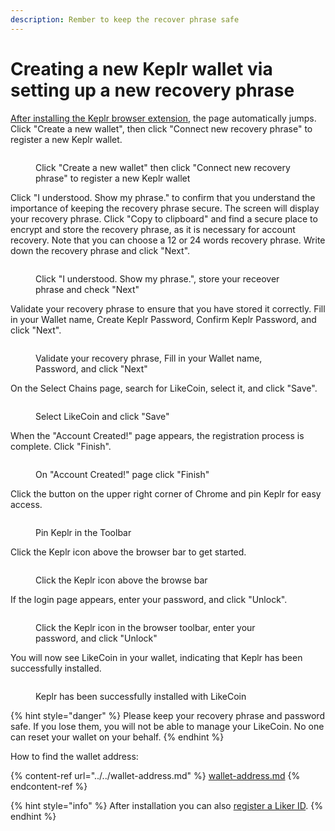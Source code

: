 ```yaml
---
description: Rember to keep the recover phrase safe
---
```


# Creating a new Keplr wallet via setting up a new recovery phrase

[After installing the Keplr browser extension](./), the page automatically jumps. Click "Create a new wallet", then click "Connect new recovery phrase" to register a new Keplr wallet.

<figure><img src="../../../../.gitbook/assets/Keplr Seed Phrase 1.png" alt=""><figcaption><p>Click "Create a new wallet" then click "Connect new recovery phrase" to register a new Keplr wallet</p></figcaption></figure>

Click "I understood. Show my phrase." to confirm that you understand the importance of keeping the recovery phrase secure. The screen will display your recovery phrase. Click "Copy to clipboard" and find a secure place to encrypt and store the recovery phrase, as it is necessary for account recovery. Note that you can choose a 12 or 24 words recovery phrase. Write down the recovery phrase and click "Next".

<figure><img src="../../../../.gitbook/assets/Keplr Seed Phrase 2.png" alt=""><figcaption><p>Click "I understood. Show my phrase.", store your receover phrase and check "Next"</p></figcaption></figure>

Validate your recovery phrase to ensure that you have stored it correctly. Fill in your Wallet name, Create Keplr Password, Confirm Keplr Password, and click "Next".

<figure><img src="../../../../.gitbook/assets/Keplr Seed Phrase 3.png" alt=""><figcaption><p>Validate your recovery phrase, Fill in your Wallet name, Password, and click "Next"</p></figcaption></figure>

On the Select Chains page, search for LikeCoin, select it, and click "Save".

<figure><img src="../../../../.gitbook/assets/Keplr Web3Auth 6.png" alt=""><figcaption><p>Select LikeCoin and click "Save"</p></figcaption></figure>

When the "Account Created!" page appears, the registration process is complete. Click "Finish".

<figure><img src="../../../../.gitbook/assets/Keplr Web3Auth 7.png" alt=""><figcaption><p>On "Account Created!" page click "Finish"</p></figcaption></figure>

Click the button on the upper right corner of Chrome and pin Keplr for easy access.

<figure><img src="../../../../.gitbook/assets/Keplr 3.png" alt=""><figcaption><p>Pin Keplr in the Toolbar</p></figcaption></figure>

Click the Keplr icon above the browser bar to get started.

<figure><img src="../../../../.gitbook/assets/Keplr Web3Auth 1.png" alt=""><figcaption><p>Click the Keplr icon above the browse bar</p></figcaption></figure>

If the login page appears, enter your password, and click "Unlock".

<figure><img src="../../../../.gitbook/assets/Keplr 12.png" alt=""><figcaption><p>Click the Keplr icon in the browser toolbar, enter your password, and click "Unlock"</p></figcaption></figure>

You will now see LikeCoin in your wallet, indicating that Keplr has been successfully installed.

<figure><img src="../../../../.gitbook/assets/Keplr 13.png" alt=""><figcaption><p>Keplr has been successfully installed with LikeCoin</p></figcaption></figure>

{% hint style="danger" %}
Please keep your recovery phrase and password safe. If you lose them, you will not be able to manage your LikeCoin. No one can reset your wallet on your behalf.
{% endhint %}

How to find the wallet address:

{% content-ref url="../../wallet-address.md" %}
[wallet-address.md](../../wallet-address.md)
{% endcontent-ref %}

{% hint style="info" %}
After installation you can also [register a Liker ID](../../../../user-guide/liker-id/register-with-keplr.md).
{% endhint %}
